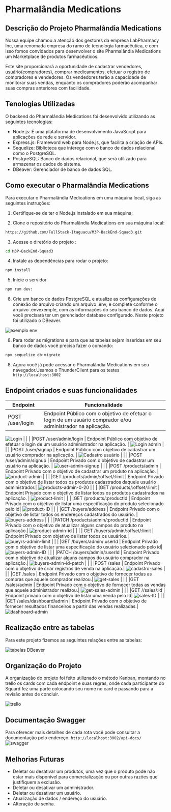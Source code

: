 # Pharmalândia Medications


## Descrição do Projeto Pharmalândia Medications

Nossa equipe chamou a atenção dos gestores da empresa LabPharmacy Inc, uma renomada empresa do ramo de tecnologia farmacêutica, e com isso fomos convidados para desenvolver o site Pharmalândia Medications um Marketplace de produtos farmacêuticos.

Este site proporcionará a oportunidade de cadastrar vendedores, usuário(compradores), comprar medicamentos, efetuar o registro de compradores e vendedores. Os vendedores terão a capacidade de monitorar suas vendas, enquanto os compradores poderão acompanhar suas compras anteriores com facilidade.

## Tenologias Utilizadas
 O backend do Pharmalândia Medications foi desenvolvido utilizando as seguintes tecnologias:
 
- Node.js: É uma plataforma de desenvolvimento JavaScript para aplicações de rede e servidor.
- Express.js: Frameword web para Node.js, que facilita a criação de APIs.
- Sequelize: Biblioteca que interege com o banco de dados relacional como o PostgreSQL.
- PostgreSQL: Banco de dados relacional, que será utilizado para armazenar os dados do sistema.
- DBeaver: Gerenciador de banco de dados SQL.


## Como executar o Pharmalândia Medications

Para executar o Pharmalândia Medications em uma máquina local, siga as seguintes instruções:

1. Certifique-se de ter o Node.js instalado em sua máquina;

2. Clone o repositório do Pharmalândia Medications em sua máquina local:

```sh
https://github.com/FullStack-Itaguacu/M3P-BackEnd-Squad3.git
```

3. Acesse o diretório do projeto :

```sh
cd M3P-BackEnd-Squad3
```

4. Instale as dependências para rodar o projeto:

```sh
npm install
```

5. Inicie o servidor

```sh
npm rum dev:
```

6. Crie um banco de dados PostgreSQL e atualize as configurações de conexão do arquivo criando um arquivo .env, e complete conforme o arquivo .envexemple, com as informações do seu banco de dados.
Aqui você precisará ter um gerenciador database configurado. Neste projeto foi utilizado o DBeaver.

![exemplo  env](https://github.com/FullStack-Itaguacu/M3P-BackEnd-Squad3/assets/115937834/1b077986-6e68-4100-b511-6dea8eb54465)


8. Para rodar as migrations e para que as tabelas sejam inseridas em seu banco de dados você precisa fazer o comando:

```sh
npx sequelize db:migrate
```

8. Agora você já pode acessar o Pharmalândia Medications em seu navegador.Usamos o ThunderClient para os testes ` http://localhost:3002`

## Endpoint criados e suas funcionalidades
| Endpoint | Funcionalidade |
| --- | --- |
|POST /user/login | Endpoint Público com o objetivo de efetuar o login de um usuário comprador e/ou administrador na aplicação. |
![Login](https://github.com/FullStack-Itaguacu/M3P-BackEnd-Squad3/assets/115937834/06e7fbbf-5b9c-4003-a9b0-9e20e7b8f28c)
| | |
|POST /user/admin/login | Endpoint Público com objetivo de efetuar o login de um usuário administrador na aplicação. |
![Login admin](https://github.com/FullStack-Itaguacu/M3P-BackEnd-Squad3/assets/115937834/c985fb8a-81bc-4445-8205-b9ee3f604e1b)
| | |
|POST /user/signup | Endpoint Público com objetivo de cadastrar um usuário comprador na aplicação. |
![Cadastro usuário](https://github.com/FullStack-Itaguacu/M3P-BackEnd-Squad3/assets/115937834/0e5e47b5-74ef-4112-8785-420cc32be6d7)
|  |  |
|POST /user/admin/signup | Endpoint Privado com o objetivo de cadastrar um usuário na aplicação. |
![user-admin-signup](https://github.com/FullStack-Itaguacu/M3P-BackEnd-Squad3/assets/115937834/8fd2ae81-4d46-45af-9e83-f664e909fb24)
| | |
|POST /products/admin | Endpoint Privado com o objetivo de cadastrar um produto na aplicação. |
![product-admin](https://github.com/FullStack-Itaguacu/M3P-BackEnd-Squad3/assets/115937834/443eb8b0-1e8a-49eb-8e4d-ce850ea10449)
| | |
|GET /products/admin/:offset/:limit | Endpoint Privado com o objetivo de listar todos os produtos cadastrados daquele usuário administrador.|
![products-admin-0-20](https://github.com/FullStack-Itaguacu/M3P-BackEnd-Squad3/assets/115937834/50940314-4068-4fd1-a97b-66435cc1894c)
| | |
|GET /products/:offset/:limit | Endpoint Privado com o objetivo de  listar todos os produtos cadastrados na aplicação. |
![product-limit](https://github.com/FullStack-Itaguacu/M3P-BackEnd-Squad3/assets/115937834/d5297aca-70dd-44eb-a865-3cc343ef8eda)
| | |
|GET /products/:productId | Endpoint Privado com o objetivo de  listar uma especificação do produto selecionado pelo id|
![product-ID](https://github.com/FullStack-Itaguacu/M3P-BackEnd-Squad3/assets/115937834/4efe836f-6a85-4105-b4f3-5df39519810a)
| | |
|GET /buyers/address | Endpoint Privado com o objetivo de listar todos os endereços cadastrados do usuário. |
![buyers-address](https://github.com/FullStack-Itaguacu/M3P-BackEnd-Squad3/assets/115937834/baf0d309-e6c2-494d-a2c7-b87638221f25)
| | |
|PATCH /products/admin/:productId | Endpoint Privado com o objetivo de atualizar alguns campos do produto na aplicação.|
![product-admin-id](https://github.com/FullStack-Itaguacu/M3P-BackEnd-Squad3/assets/115937834/b25aaf25-924c-4a1f-aed5-b9069d0c0316)
| | |
| GET /buyers/admin/:offset/:limit | Endpoint Privado com objetivo de listar todos os usuários.|
![bueyrs-admin-limit](https://github.com/FullStack-Itaguacu/M3P-BackEnd-Squad3/assets/115937834/ee893c53-73ae-4659-9c18-cc4321e89124)
| | |
|GET /buyers/admin/:userId | Endpoint Privado com o objetivo de listar uma especificação do usuário selecionado pelo id|
![buyers-admin-ID](https://github.com/FullStack-Itaguacu/M3P-BackEnd-Squad3/assets/115937834/672ee20c-1631-4321-8f21-ac7a235779a5)
| | |
|PATCH /buyers/admin/:userId | Endpoint Privado com o objetivo de atualizar alguns campos do usuário comprador na aplicação.|
![buyers-admin-id-patch](https://github.com/FullStack-Itaguacu/M3P-BackEnd-Squad3/assets/115937834/6803c618-bed5-44b8-a613-636ced61044a)
| | |
|POST /sales | Endpoint Privado com o objetivo de  criar registros de venda na aplicação.|
![cadastro-sales](https://github.com/FullStack-Itaguacu/M3P-BackEnd-Squad3/assets/115937834/0d55b9aa-5e03-40bb-b9e5-d4efa6aac22b)
| | |
|GET /sales | Endpoint Privado com o objetivo de  fornecer todas as compras que aquele comprador realizou.|
![get-sales](https://github.com/FullStack-Itaguacu/M3P-BackEnd-Squad3/assets/115937834/5c6f4242-1b99-4dff-a1f6-da60cea5bd42)
| | |
|GET /sales/admin | Endpoint Privado com o objetivo de  fornecer todas as vendas que aquele administrador realizou.|
![get-sales-admin](https://github.com/FullStack-Itaguacu/M3P-BackEnd-Squad3/assets/115937834/30924f4e-2811-46c9-b3d6-fc059f978cc9)
| | |
|GET //sales/:id | Endpoint privado com o objetivo de listar uma venda pelo Id|
![sales-ID](https://github.com/FullStack-Itaguacu/M3P-BackEnd-Squad3/assets/115937834/b0a5301a-d0ab-459d-8212-2e57b9910220)
| | |
|GET /sales/dashboard/admin | Endpoint Privado com o objetivo de  fornecer resultados financeiros a partir das vendas realizadas.|
![dashboard-admin](https://github.com/FullStack-Itaguacu/M3P-BackEnd-Squad3/assets/115937834/b041c344-6f6b-4221-8767-ec50527679fc)


## Realização entre as tabelas
Para este projeto fizemos as seguintes relações entre as tabelas:

![tabelas DBeaver](https://github.com/FullStack-Itaguacu/M3P-BackEnd-Squad3/assets/115937834/d0d9223d-bf10-4ccd-9fb3-06a5958a849a)


## Organização do Projeto
A organização do projeto foi feito utiliznado o método Kanban, montando no trello os cards com cada endpoint e suas regras, onde cada participante do Squard fez uma parte colocando seu nome no card e passando para a revisão antes de concluir.

![trello](https://github.com/FullStack-Itaguacu/M3P-BackEnd-Squad3/assets/115937834/f60458b6-6ee3-496b-a65a-2c43099705a2)

## Documentação Swagger
Para oferecer mais detalhes de cada rota você pode consultar a documentação pelo endereço: `http://localhost:3002/api-docs/`
![swagger](https://github.com/FullStack-Itaguacu/M3P-BackEnd-Squad3/assets/86123419/f368a712-88ab-4e60-abf1-a07728d79d3e)

## Melhorias Futuras
-  Deletar ou desativar um produtos, uma vez que o produto pode não estar mais disponível para comercialização ou por outras razões que justifiquem a exclusão.
-  Deletar ou desativar um administrador.
-  Deletar ou desativar um usuário.
-  Atualização de dados / endereço do usuário.
-  Alteração de senha.









